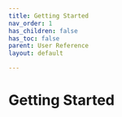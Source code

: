 ```yaml
---
title: Getting Started
nav_order: 1
has_children: false
has_toc: false
parent: User Reference
layout: default

---
```


# Getting Started